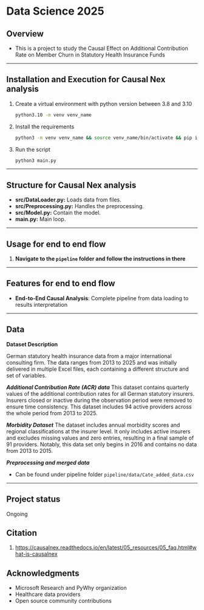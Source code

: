 # Data Science 2025



## Overview
- This is a project to study the Causal Effect on Additional Contribution Rate on Member Churn in Statutory Health
Insurance Funds

---

## Installation and Execution for Causal Nex analysis
1. Create a virtual environment with python version between 3.8 and 3.10
   ```bash
   python3.10 -m venv venv_name
   ```
2. Install the requirements 
    ```bash 
    python3 -m venv venv_name && source venv_name/bin/activate && pip install -r requirements.txt
    ```
3. Run the script
   ```bash
   python3 main.py
   ```

---

## Structure for Causal Nex analysis
- **src/DataLoader.py:**  Loads data from files.
- **src/Preprocessing.py:** Handles the preprocessing.
- **src/Model.py:** Contain the model.
- **main.py:** Main loop.

---

## Usage for end to end flow

1. **Navigate to the ```pipeline``` folder and follow the instructions in there**

---
## Features for end to end flow

- **End-to-End Causal Analysis**: Complete pipeline from data loading to results interpretation

---

## Data
**Dataset Description**

German statutory health insurance data from a major international consulting firm. The data ranges from 2013 to 2025 and was initially delivered in multiple Excel files, each containing a different structure and set of variables. 

***Additional Contribution Rate (ACR) data***
This dataset contains quarterly values of the additional contribution rates for all German statutory insurers. Insurers closed or inactive during the observation period were removed to ensure time consistency. This dataset includes 94 active providers across the whole period from 2013 to 2025.

***Morbidity Dataset***
The dataset includes annual morbidity scores and regional classifications at the insurer level. It only includes active insurers and excludes missing values and zero entries, resulting in a final sample of 91 providers. Notably, this data set only begins in 2016 and contains no data from 2013 to 2015.

***Preprocessing and merged data***
- Can be found under pipeline folder ```pipeline/data/Cate_added_data.csv```


---

## Project status
Ongoing 



## Citation

1. https://causalnex.readthedocs.io/en/latest/05_resources/05_faq.html#what-is-causalnex


## Acknowledgments

- Microsoft Research and PyWhy organization
- Healthcare data providers
- Open source community contributions


